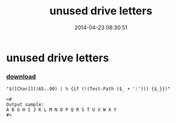 ﻿---
pid:            5113
poster:         greg zakharov
title:          unused drive letters
date:           2014-04-23 08:30:51
format:         posh
parent:         0
parent:         0

---

# unused drive letters

### [download](5113.ps1)



```posh
"$([Char[]](65..90) | % {if (!(Test-Path ($_ + ':'))) {$_}})"

<#
Output sample:
A B G H I J K L M N O P Q R S T U V W X Y
#>
```
